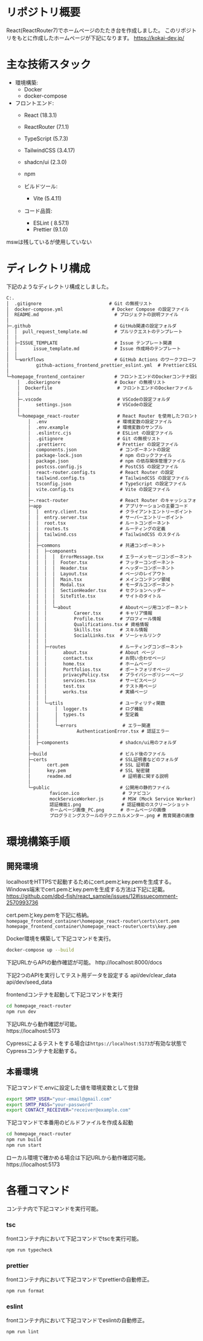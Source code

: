 # リポジトリ概要
React(ReactRouter7)でホームページのたたき台を作成しました。
このリポジトリをもとに作成したホームページが下記になります。
https://kokai-dev.jp/




# 主な技術スタック
- 環境構築: 
    - Docker
    - docker-compose
- フロントエンド:
    - React (18.3.1)
    - ReactRouter (7.1.1)
    - TypeScript (5.7.3)
    - TailwindCSS (3.4.17)
    - shadcn/ui (2.3.0)
    - npm

    - ビルドツール:
        - Vite (5.4.11)

    - コード品質:
        - ESLint (
            8.57.1)
        - Prettier (9.1.0)


mswは残しているが使用していない

# ディレクトリ構成
下記のようなディレクトリ構成としました。
```txt
C:.
│  .gitignore                         # Git の無視リスト
│  docker-compose.yml                  # Docker Compose の設定ファイル
│  README.md                            # プロジェクトの説明ファイル
│  
├─.github                               # GitHub関連の設定フォルダ
│  │  pull_request_template.md          # プルリクエストのテンプレート
│  │  
│  ├─ISSUE_TEMPLATE                     # Issue テンプレート関連
│  │      issue_template.md             # Issue 作成時のテンプレート
│  │      
│  └─workflows                          # GitHub Actions のワークフローファイル
│          github-actions_frontend_prettier_eslint.yml  # PrettierとESLintなどのCI設定
│          
└─homepage_frontend_container           # フロントエンドのDockerコンテナ設定
    │  .dockerignore                    # Docker の無視リスト
    │  Dockerfile                        # フロントエンドのDockerファイル
    │  
    ├─.vscode                            # VSCodeの設定フォルダ
    │      settings.json                 # VSCodeの設定
    │      
    └─homepage_react-router              # React Router を使用したフロントエンドアプリ
        │  .env                          # 環境変数の設定ファイル
        │  .env.example                  # 環境変数のサンプル
        │  .eslintrc.cjs                 # ESLint の設定ファイル
        │  .gitignore                    # Git の無視リスト
        │  .prettierrc                   # Prettier の設定ファイル
        │  components.json                # コンポーネントの設定
        │  package-lock.json              # npm のロックファイル
        │  package.json                   # npm の依存関係管理ファイル
        │  postcss.config.js              # PostCSS の設定ファイル
        │  react-router.config.ts         # React Router の設定
        │  tailwind.config.ts             # TailwindCSS の設定ファイル
        │  tsconfig.json                  # TypeScript の設定ファイル
        │  vite.config.ts                 # Vite の設定ファイル
        │  
        ├─.react-router                   # React Router のキャッシュフォルダ
        ├─app                             # アプリケーションの主要コード
        │  │  entry.client.tsx            # クライアントエントリーポイント
        │  │  entry.server.tsx            # サーバーエントリーポイント
        │  │  root.tsx                    # ルートコンポーネント
        │  │  routes.ts                   # ルーティングの定義
        │  │  tailwind.css                # TailwindCSS のスタイル
        │  │  
        │  ├─commons                      # 共通コンポーネント
        │  │  ├─components
        │  │  │  │  ErrorMessage.tsx      # エラーメッセージコンポーネント
        │  │  │  │  Footer.tsx            # フッターコンポーネント
        │  │  │  │  Header.tsx            # ヘッダーコンポーネント
        │  │  │  │  Layout.tsx            # ページのレイアウト
        │  │  │  │  Main.tsx              # メインコンテンツ領域
        │  │  │  │  Modal.tsx             # モーダルコンポーネント
        │  │  │  │  SectionHeader.tsx     # セクションヘッダー
        │  │  │  │  SiteTitle.tsx         # サイトのタイトル
        │  │  │  │  
        │  │  │  └─about                  # Aboutページ用コンポーネント
        │  │  │          Career.tsx       # キャリア情報
        │  │  │          Profile.tsx      # プロフィール情報
        │  │  │          Qualifications.tsx # 資格情報
        │  │  │          Skills.tsx       # スキル情報
        │  │  │          SocialLinks.tsx  # ソーシャルリンク
        │  │  │      
        │  │  ├─routes                    # ルーティングコンポーネント
        │  │  │      about.tsx            # About ページ
        │  │  │      contact.tsx          # お問い合わせページ
        │  │  │      home.tsx             # ホームページ
        │  │  │      Portfolios.tsx       # ポートフォリオページ
        │  │  │      privacyPolicy.tsx    # プライバシーポリシーページ
        │  │  │      services.tsx         # サービスページ
        │  │  │      test.tsx             # テスト用ページ
        │  │  │      works.tsx            # 実績ページ
        │  │  │      
        │  │  └─utils                     # ユーティリティ関数
        │  │      │  logger.ts            # ログ機能
        │  │      │  types.ts             # 型定義
        │  │      │  
        │  │      └─errors                 # エラー関連
        │  │              AuthenticationError.tsx # 認証エラー
        │  │              
        │  ├─components                   # shadcn/ui用のフォルダ
        │              
        ├─build                           # ビルド後のファイル
        ├─certs                           # SSL証明書などのフォルダ
        │      cert.pem                   # SSL 証明書
        │      key.pem                    # SSL 秘密鍵
        │      readme.md                   # 証明書に関する説明
        │          
        └─public                          # 公開用の静的ファイル
                favicon.ico                # ファビコン
                mockServiceWorker.js       # MSW (Mock Service Worker)
                認証機能1.png               # 認証機能のスクリーンショット
                ホームページ画像_PC.png      # ホームページの画像
                プログラミングスクールのテクニカルメンター.png # 教育関連の画像
```

# 環境構築手順
## 開発環境
localhostをHTTPSで起動するためにcert.pemとkey.pemを生成する。
Windows端末でcert.pemとkey.pemを生成する方法は下記に記載。  
https://github.com/dbd-fish/react_sample/issues/12#issuecomment-2570993736

cert.pemとkey.pemを下記に格納。
`homepage_frontend_container\homepage_react-router\certs\cert.pem`
`homepage_frontend_container\homepage_react-router\certs\key.pem`

Docker環境を構築して下記コマンドを実行。
```Bash
docker-compose up --build
```

下記URLからAPIの動作確認が可能。
http://localhost:8000/docs

下記2つのAPIを実行してテスト用データを設定する
api/dev/clear_data
api/dev/seed_data

frontendコンテナを起動して下記コマンドを実行
```Bash
cd homepage_react-router
npm run dev
```

下記URLから動作確認が可能。  
https://localhost:5173


Cypressによるテストをする場合は`https://localhost:5173`が有効な状態でCypressコンテナを起動する。

## 本番環境
下記コマンドで.envに設定した値を環境変数として登録
```Bash
export SMTP_USER="your-email@gmail.com"
export SMTP_PASS="your-password"
export CONTACT_RECEIVER="receiver@example.com"
```


下記コマンドで本番用のビルドファイルを作成＆起動
```Bash
cd homepage_react-router
npm run build
npm run start
```
ローカル環境で確かめる場合は下記URLから動作確認可能。
https://localhost:5173


# 各種コマンド
コンテナ内で下記コマンドを実行可能。

### tsc
frontコンテナ内において下記コマンドでtscを実行可能。
```Bash
npm run typecheck
```

### prettier
frontコンテナ内において下記コマンドでprettierの自動修正。
```Bash
npm run format
```

### eslint
frontコンテナ内において下記コマンドでeslintの自動修正。
```Bash
npm run lint
```

